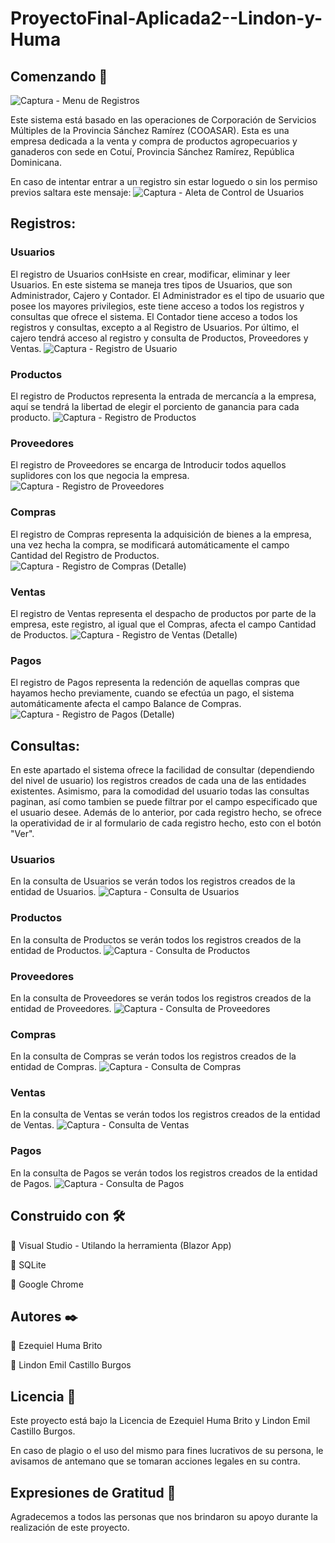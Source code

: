# ProyectoFinal-Aplicada2--Lindon-y-Huma

## Comenzando 🚀
![Captura - Menu de Registros](https://user-images.githubusercontent.com/50345256/77560086-572c7280-6e93-11ea-82d0-4f6bc7035c66.PNG)

Este sistema está basado en las operaciones de Corporación de Servicios Múltiples de la Provincia Sánchez Ramírez (COOASAR). Esta es una empresa dedicada a la venta y compra de productos agropecuarios y ganaderos con sede en Cotuí, Provincia Sánchez Ramírez, República Dominicana.  

En caso de intentar entrar a un registro sin estar loguedo o sin los permiso previos saltara este mensaje:
![Captura - Aleta de Control de Usuarios](https://user-images.githubusercontent.com/50345256/77560520-f8b3c400-6e93-11ea-8571-42bb59b50721.PNG)


## Registros:

### Usuarios
El registro de Usuarios conHsiste en crear, modificar, eliminar y leer Usuarios. En este sistema se maneja tres tipos de Usuarios, que son Administrador, Cajero y Contador. El Administrador es el tipo de usuario que posee los mayores privilegios, este tiene acceso a todos los registros y consultas que ofrece el sistema. El Contador tiene acceso a todos los registros y consultas, excepto a al Registro de Usuarios. Por último, el cajero tendrá acceso al registro y consulta de Productos, Proveedores y Ventas.
![Captura - Registro de Usuario](https://user-images.githubusercontent.com/50345256/77363640-7909e600-d29-11ea-988d-8521119d9f9a.PNG)

### Productos
El registro de Productos representa la entrada de mercancía a la empresa, aquí se tendrá la libertad de elegir el porciento de ganancia para cada producto.
![Captura - Registro de Productos](https://user-images.githubusercontent.com/50345256/77363694-8d4de300-6d29-11ea-93cd-bcabc941b044.PNG)

### Proveedores
El registro de Proveedores se encarga de Introducir todos aquellos suplidores con los que negocia la empresa.
![Captura - Registro de Proveedores](https://user-images.githubusercontent.com/50345256/77363695-8d4de300-6d29-11ea-91b5-d561eddd467b.PNG)
 
### Compras
El registro de Compras representa la adquisición de bienes a la empresa, una vez hecha la compra, se modificará automáticamente el campo Cantidad del Registro de Productos. 
![Captura - Registro de Compras (Detalle)](https://user-images.githubusercontent.com/50345256/77363775-b40c1980-6d29-11ea-8998-9d03e6c32204.PNG)

### Ventas
El registro de Ventas representa el despacho de productos por parte de la empresa, este registro, al igual que el Compras, afecta el campo Cantidad de Productos. 
![Captura - Registro de Ventas (Detalle)](https://user-images.githubusercontent.com/50345256/77363782-b7070a00-6d29-11ea-861d-f139618f652b.PNG)

### Pagos
El registro de Pagos representa la redención de aquellas compras que hayamos hecho previamente, cuando se efectúa un pago, el sistema automáticamente afecta el campo Balance de Compras. 
![Captura - Registro de Pagos (Detalle)](https://user-images.githubusercontent.com/50345256/77363692-8c1cb600-6d29-11ea-8a90-202ae720e849.PNG)

## Consultas:
En este apartado el sistema ofrece la facilidad de consultar (dependiendo del nivel de usuario) los registros creados de cada una de las entidades existentes. Asimismo, para la comodidad del usuario todas las consultas paginan, así como tambien se puede filtrar por el campo especificado que el usuario desee. Además de lo anterior, por cada registro hecho, se ofrece la operatividad de ir al formulario de cada registro hecho, esto con el botón "Ver".
### Usuarios
En la consulta de Usuarios se verán todos los registros creados de la entidad de Usuarios. 
![Captura - Consulta de Usuarios](https://user-images.githubusercontent.com/50345256/77363801-bec6ae80-6d29-11ea-8800-3fc7d4a4df27.PNG)

### Productos
En la consulta de Productos se verán todos los registros creados de la entidad de Productos. 
![Captura - Consulta de Productos](https://user-images.githubusercontent.com/50345256/77363796-be2e1800-6d29-11ea-928b-e1e61caa0295.PNG)
### Proveedores
En la consulta de Proveedores se verán todos los registros creados de la entidad de Proveedores. 
![Captura - Consulta de Proveedores](https://user-images.githubusercontent.com/50345256/77363800-bec6ae80-6d29-11ea-8ef9-b6da040e198e.PNG)

### Compras
En la consulta de Compras se verán todos los registros creados de la entidad de Compras. 
![Captura - Consulta de Compras](https://user-images.githubusercontent.com/50345256/77363793-bd958180-6d29-11ea-813c-324cc6fbe359.PNG)

### Ventas
En la consulta de Ventas se verán todos los registros creados de la entidad de Ventas. 
![Captura - Consulta de Ventas](https://user-images.githubusercontent.com/50345256/77363802-bf5f4500-6d29-11ea-9b57-3cbf663cb35e.PNG)

### Pagos
En la consulta de Pagos se verán todos los registros creados de la entidad de Pagos. 
![Captura - Consulta de Pagos](https://user-images.githubusercontent.com/50345256/77363794-be2e1800-6d29-11ea-8af3-9c1291223681.PNG)

## Construido con 🛠️
	Visual Studio - Utilando la herramienta (Blazor App)

	SQLite

	Google Chrome

## Autores ✒️
 Ezequiel Huma Brito 

 Lindon Emil Castillo Burgos


## Licencia 📄
Este proyecto está bajo la Licencia de Ezequiel Huma Brito y Lindon Emil Castillo Burgos.

En caso de plagio o el uso del mismo para fines lucrativos de su persona, le avisamos de antemano que se tomaran acciones
legales en su contra.  

## Expresiones de Gratitud 🎁
Agradecemos a todos las personas que nos brindaron su apoyo durante la realización de este proyecto.

